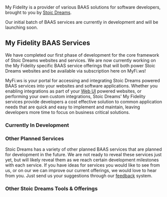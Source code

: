 <webui-data data-page-title="My Fidelity - BAAS Content Delivery and Api Services" data-page-subtitle=""></webui-data>
<webui-data data-page-next-page='{"name":"Feedback Services","href":"/about/feedback_services"}'></webui-data>

<webui-page-segment elevation="10">

My Fidelity is a provider of various BAAS solutions for software developers, brought to you by [Stoic Dreams](https://www.stoicdreams.com).

Our initial batch of BAAS services are currently in development and will be launching soon.

</webui-page-segment>

## My Fidelity BAAS Services

<webui-quote theme="info">

We have completed our first phase of development for the core framework of Stoic Dreams websites and services. We are now currently working on the My Fidelity specific BAAS service offerings that will both power Stoic Dreams websites and be available via subscription here on MyFi.ws!

</webui-quote>

<webui-page-segment>

MyFi.ws is your portal for accessing and integrating Stoic Dreams powered BAAS services into your websites and software applications.
Whether you enabling integrations as part of your [Web UI](https://webui.stoicdreams.com) powered websites, or performing your own custom integrations, Stoic Dreams' My Fidelity services provide developers a cost effective solution to common application needs that are quick and easy to implement and maintain, leaving developers more time to focus on business critical solutions.

</webui-page-segment>

### Currently In Development

<webui-cards src="/cards/in-development.json" card-width="500"></webui-cards>

### Other Planned Services

<webui-page-segment>

Stoic Dreams has a variety of other planned BAAS services that are planned for development in the future.
We are not ready to reveal these services just yet, but will likely reveal them as we reach certain development milestones with each service.
If you have ideas for services you would like to see from us, or on our we can improve our current offerings, we would love to hear from you. Just send us your suggestions through our [feedback](#feedback) system.

</webui-page-segment>

### Other Stoic Dreams Tools & Offerings

<webui-cards src="/cards/other-tools-and-offerings.json" card-width="500"></webui-cards>
